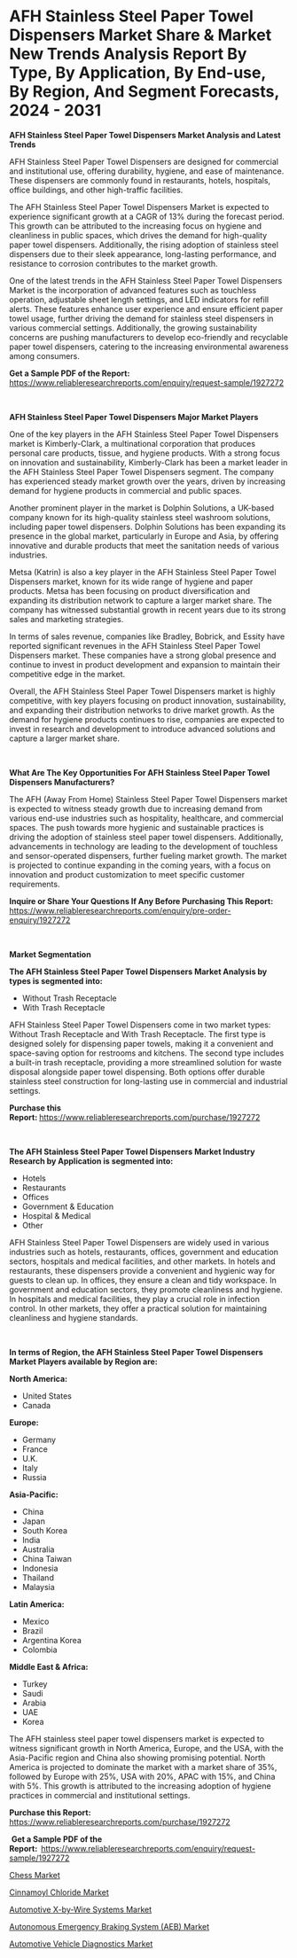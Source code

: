 <p><h1>AFH Stainless Steel Paper Towel Dispensers Market Share & Market New Trends Analysis Report By Type, By Application, By End-use, By Region, And Segment Forecasts, 2024 - 2031</h1></p><p><strong>AFH Stainless Steel Paper Towel Dispensers Market Analysis and Latest Trends</strong></p>
<p><p>AFH Stainless Steel Paper Towel Dispensers are designed for commercial and institutional use, offering durability, hygiene, and ease of maintenance. These dispensers are commonly found in restaurants, hotels, hospitals, office buildings, and other high-traffic facilities.</p><p>The AFH Stainless Steel Paper Towel Dispensers Market is expected to experience significant growth at a CAGR of 13% during the forecast period. This growth can be attributed to the increasing focus on hygiene and cleanliness in public spaces, which drives the demand for high-quality paper towel dispensers. Additionally, the rising adoption of stainless steel dispensers due to their sleek appearance, long-lasting performance, and resistance to corrosion contributes to the market growth.</p><p>One of the latest trends in the AFH Stainless Steel Paper Towel Dispensers Market is the incorporation of advanced features such as touchless operation, adjustable sheet length settings, and LED indicators for refill alerts. These features enhance user experience and ensure efficient paper towel usage, further driving the demand for stainless steel dispensers in various commercial settings. Additionally, the growing sustainability concerns are pushing manufacturers to develop eco-friendly and recyclable paper towel dispensers, catering to the increasing environmental awareness among consumers.</p></p>
<p><strong>Get a Sample PDF of the Report:&nbsp;</strong> <a href="https://www.reliableresearchreports.com/enquiry/request-sample/1927272">https://www.reliableresearchreports.com/enquiry/request-sample/1927272</a></p>
<p>&nbsp;</p>
<p><strong>AFH Stainless Steel Paper Towel Dispensers Major Market Players</strong></p>
<p><p>One of the key players in the AFH Stainless Steel Paper Towel Dispensers market is Kimberly-Clark, a multinational corporation that produces personal care products, tissue, and hygiene products. With a strong focus on innovation and sustainability, Kimberly-Clark has been a market leader in the AFH Stainless Steel Paper Towel Dispensers segment. The company has experienced steady market growth over the years, driven by increasing demand for hygiene products in commercial and public spaces.</p><p>Another prominent player in the market is Dolphin Solutions, a UK-based company known for its high-quality stainless steel washroom solutions, including paper towel dispensers. Dolphin Solutions has been expanding its presence in the global market, particularly in Europe and Asia, by offering innovative and durable products that meet the sanitation needs of various industries.</p><p>Metsa (Katrin) is also a key player in the AFH Stainless Steel Paper Towel Dispensers market, known for its wide range of hygiene and paper products. Metsa has been focusing on product diversification and expanding its distribution network to capture a larger market share. The company has witnessed substantial growth in recent years due to its strong sales and marketing strategies.</p><p>In terms of sales revenue, companies like Bradley, Bobrick, and Essity have reported significant revenues in the AFH Stainless Steel Paper Towel Dispensers market. These companies have a strong global presence and continue to invest in product development and expansion to maintain their competitive edge in the market.</p><p>Overall, the AFH Stainless Steel Paper Towel Dispensers market is highly competitive, with key players focusing on product innovation, sustainability, and expanding their distribution networks to drive market growth. As the demand for hygiene products continues to rise, companies are expected to invest in research and development to introduce advanced solutions and capture a larger market share.</p></p>
<p>&nbsp;</p>
<p><strong>What Are The Key Opportunities For AFH Stainless Steel Paper Towel Dispensers Manufacturers?</strong></p>
<p><p>The AFH (Away From Home) Stainless Steel Paper Towel Dispensers market is expected to witness steady growth due to increasing demand from various end-use industries such as hospitality, healthcare, and commercial spaces. The push towards more hygienic and sustainable practices is driving the adoption of stainless steel paper towel dispensers. Additionally, advancements in technology are leading to the development of touchless and sensor-operated dispensers, further fueling market growth. The market is projected to continue expanding in the coming years, with a focus on innovation and product customization to meet specific customer requirements.</p></p>
<p><strong>Inquire or Share Your Questions If Any Before Purchasing This Report:</strong> <a href="https://www.reliableresearchreports.com/enquiry/pre-order-enquiry/1927272">https://www.reliableresearchreports.com/enquiry/pre-order-enquiry/1927272</a></p>
<p>&nbsp;</p>
<p><strong>Market Segmentation</strong></p>
<p><strong>The AFH Stainless Steel Paper Towel Dispensers Market Analysis by types is segmented into:</strong></p>
<p><ul><li>Without Trash Receptacle</li><li>With Trash Receptacle</li></ul></p>
<p><p>AFH Stainless Steel Paper Towel Dispensers come in two market types: Without Trash Receptacle and With Trash Receptacle. The first type is designed solely for dispensing paper towels, making it a convenient and space-saving option for restrooms and kitchens. The second type includes a built-in trash receptacle, providing a more streamlined solution for waste disposal alongside paper towel dispensing. Both options offer durable stainless steel construction for long-lasting use in commercial and industrial settings.</p></p>
<p><strong>Purchase this Report:&nbsp;</strong><a href="https://www.reliableresearchreports.com/purchase/1927272">https://www.reliableresearchreports.com/purchase/1927272</a></p>
<p>&nbsp;</p>
<p><strong>The AFH Stainless Steel Paper Towel Dispensers Market Industry Research by Application is segmented into:</strong></p>
<p><ul><li>Hotels</li><li>Restaurants</li><li>Offices</li><li>Government & Education</li><li>Hospital & Medical</li><li>Other</li></ul></p>
<p><p>AFH Stainless Steel Paper Towel Dispensers are widely used in various industries such as hotels, restaurants, offices, government and education sectors, hospitals and medical facilities, and other markets. In hotels and restaurants, these dispensers provide a convenient and hygienic way for guests to clean up. In offices, they ensure a clean and tidy workspace. In government and education sectors, they promote cleanliness and hygiene. In hospitals and medical facilities, they play a crucial role in infection control. In other markets, they offer a practical solution for maintaining cleanliness and hygiene standards.</p></p>
<p>&nbsp;</p>
<p><strong>In terms of Region, the AFH Stainless Steel Paper Towel Dispensers Market Players available by Region are:</strong></p>
<p>
    <p> <strong> North America: </strong>
        <ul>
            <li>United States</li>
            <li>Canada</li>
        </ul>
        </p> 
    <p> <strong> Europe: </strong>
        <ul>
            <li>Germany</li>
            <li>France</li>
            <li>U.K.</li>
            <li>Italy</li>
            <li>Russia</li>
        </ul>
        </p> 
    <p> <strong> Asia-Pacific: </strong>
        <ul>
            <li>China</li>
            <li>Japan</li>
            <li>South Korea</li>
            <li>India</li>
            <li>Australia</li>
            <li>China Taiwan</li>
            <li>Indonesia</li>
            <li>Thailand</li>
            <li>Malaysia</li>
        </ul>
        </p> 
    <p> <strong> Latin America: </strong>
        <ul>
            <li>Mexico</li>
            <li>Brazil</li>
            <li>Argentina Korea</li>
            <li>Colombia</li>
        </ul>
        </p> 
    <p> <strong> Middle East & Africa: </strong>
        <ul>
            <li>Turkey</li>
            <li>Saudi</li>
            <li>Arabia</li>
            <li>UAE</li>
            <li>Korea</li>
        </ul>
    </p>
    </p>
<p><p>The AFH stainless steel paper towel dispensers market is expected to witness significant growth in North America, Europe, and the USA, with the Asia-Pacific region and China also showing promising potential. North America is projected to dominate the market with a market share of 35%, followed by Europe with 25%, USA with 20%, APAC with 15%, and China with 5%. This growth is attributed to the increasing adoption of hygiene practices in commercial and institutional settings.</p></p>
<p><strong>Purchase this Report: </strong><a href="https://www.reliableresearchreports.com/purchase/1927272">https://www.reliableresearchreports.com/purchase/1927272</a></p>
<p>&nbsp;<strong>Get a Sample PDF of the Report:&nbsp;&nbsp;</strong><a href="https://www.reliableresearchreports.com/enquiry/request-sample/1927272">https://www.reliableresearchreports.com/enquiry/request-sample/1927272</a></p>
<p><strong></strong></p>
<p><p><a href="https://view.publitas.com/reportprime-1/chess-market-size-global-industry-overview-market-segmentation-and-forecast-2024-to-2031/">Chess Market</a></p><p><a href="https://view.publitas.com/reportprime-1/global-cinnamoyl-chloride-market-size-and-market-trends-insights-and-projections-from-2024-to-2031/">Cinnamoyl Chloride Market</a></p><p><a href="https://gamy-alyssum-396.notion.site/Automotive-X-by-Wire-Systems-Market-Size-Global-Industry-Overview-Market-Segmentation-and-Forecast-6b6124eb87034151888fc4d7d27fa998">Automotive X-by-Wire Systems Market</a></p><p><a href="https://boundless-drawbridge-702.notion.site/Autonomous-Emergency-Braking-System-AEB-Market-Size-Global-Industry-Overview-Market-Segmentation-4a3e8332f6a44ab5b413ada6e88fafbb">Autonomous Emergency Braking System (AEB) Market</a></p><p><a href="https://natural-crush-b99.notion.site/Automotive-Vehicle-Diagnostics-Market-Research-Report-Provides-Critical-Insights-that-can-help-Shape-35eaac22c7034e2db1bc4d89ab12ce7f">Automotive Vehicle Diagnostics Market</a></p></p>